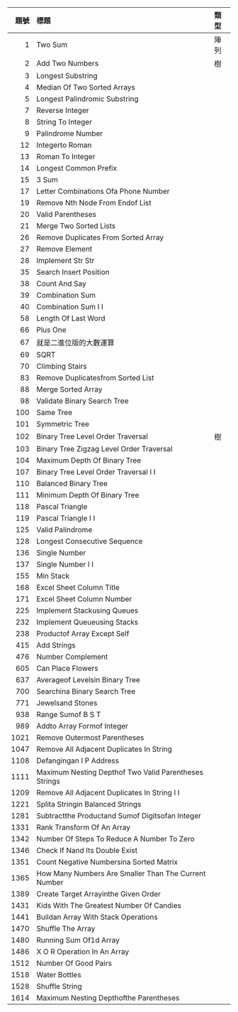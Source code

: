 | 題號 | 標題 | 類型 |
|----:|:----|:----|
| 1 | Two Sum | 陣列 |
| 2 |  Add Two Numbers | 樹 |
| 3 |  Longest Substring |  |
| 4 |  Median Of Two Sorted Arrays |  |
| 5 |  Longest Palindromic Substring |  |
| 7 |  Reverse Integer |  |
| 8 |  String To Integer |  |
| 9 |  Palindrome Number |  |
| 12 |  Integerto Roman |  |
| 13 |  Roman To Integer |  |
| 14 |  Longest Common Prefix |  |
| 15 | 3 Sum |  |
| 17 |  Letter Combinations Ofa Phone Number |  |
| 19 |  Remove Nth Node From Endof List |  |
| 20 |  Valid Parentheses |  |
| 21 |  Merge Two Sorted Lists |  |
| 26 |  Remove Duplicates From Sorted Array |  |
| 27 |  Remove Element |  |
| 28 |  Implement Str Str |  |
| 35 |  Search Insert Position |  |
| 38 |  Count And Say |  |
| 39 |  Combination Sum |  |
| 40 |  Combination Sum I I |  |
| 58 |  Length Of Last Word |  |
| 66 |  Plus One |  |
| 67 | 就是二進位版的大數運算 |  |
| 69 | SQRT |  |
| 70 |  Climbing Stairs |  |
| 83 |  Remove Duplicatesfrom Sorted List |  |
| 88 |  Merge Sorted Array |  |
| 98 |  Validate Binary Search Tree |  |
| 100 |  Same Tree |  |
| 101 |  Symmetric Tree |  |
| 102 | Binary Tree Level Order Traversal | 樹 |
| 103 |  Binary Tree Zigzag Level Order Traversal |  |
| 104 |  Maximum Depth Of Binary Tree |  |
| 107 |  Binary Tree Level Order Traversal I I |  |
| 110 |  Balanced Binary Tree |  |
| 111 |  Minimum Depth Of Binary Tree |  |
| 118 |  Pascal Triangle |  |
| 119 |  Pascal Triangle I I |  |
| 125 |  Valid Palindrome |  |
| 128 |  Longest Consecutive Sequence |  |
| 136 |  Single Number |  |
| 137 |  Single Number I I |  |
| 155 |  Min Stack |  |
| 168 |  Excel Sheet Column Title |  |
| 171 |  Excel Sheet Column Number |  |
| 225 |  Implement Stackusing Queues |  |
| 232 |  Implement Queueusing Stacks |  |
| 238 |  Productof Array Except Self |  |
| 415 |  Add Strings |  |
| 476 |  Number Complement |  |
| 605 |  Can Place Flowers |  |
| 637 |  Averageof Levelsin Binary Tree |  |
| 700 |  Searchina Binary Search Tree |  |
| 771 |  Jewelsand Stones |  |
| 938 |  Range Sumof B S T |  |
| 989 |  Addto Array Formof Integer |  |
| 1021 |  Remove Outermost Parentheses |  |
| 1047 |  Remove All Adjacent Duplicates In String |  |
| 1108 |  Defangingan I P Address |  |
| 1111 |  Maximum Nesting Depthof Two Valid Parentheses Strings |  |
| 1209 |  Remove All Adjacent Duplicates In String I I |  |
| 1221 |  Splita Stringin Balanced Strings |  |
| 1281 |  Subtractthe Productand Sumof Digitsofan Integer |  |
| 1331 |  Rank Transform Of An Array |  |
| 1342 |  Number Of Steps To Reduce A Number To Zero |  |
| 1346 |  Check If Nand Its Double Exist |  |
| 1351 |  Count Negative Numbersina Sorted Matrix |  |
| 1365 |  How Many Numbers Are Smaller Than The Current Number |  |
| 1389 |  Create Target Arrayinthe Given Order |  |
| 1431 |  Kids With The Greatest Number Of Candies |  |
| 1441 |  Buildan Array With Stack Operations |  |
| 1470 |  Shuffle The Array |  |
| 1480 |  Running Sum Of1d Array |  |
| 1486 |  X O R Operation In An Array |  |
| 1512 |  Number Of Good Pairs |  |
| 1518 |  Water Bottles |  |
| 1528 |  Shuffle String |  |
| 1614 |  Maximum Nesting Depthofthe Parentheses |  |
